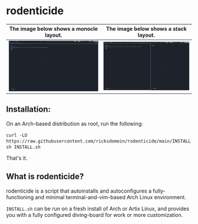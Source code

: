 #  rodenticide

| The image below shows a monocle layout.      	   | The image below shows a stack layout.            |
| ---                                              | ---					      |
| ![Screenshot of a stack layout](./preview-1.png) | ![Screenshot of a stack layout](./preview-2.png) |

## Installation:
On an Arch-based distribution as root, run the following:
```
curl -LO https://raw.githubusercontent.com/ricksdomein/rodenticide/main/INSTALL.sh
sh INSTALL.sh
```
That's it.

## What is rodenticide?

rodenticide is a script that autoinstalls and autoconfigures a fully-functioning and minimal terminal-and-vim-based Arch Linux environment.

`INSTALL.sh` can be run on a fresh install of Arch or Artix Linux, and provides you with a fully configured diving-board for work or more customization.
